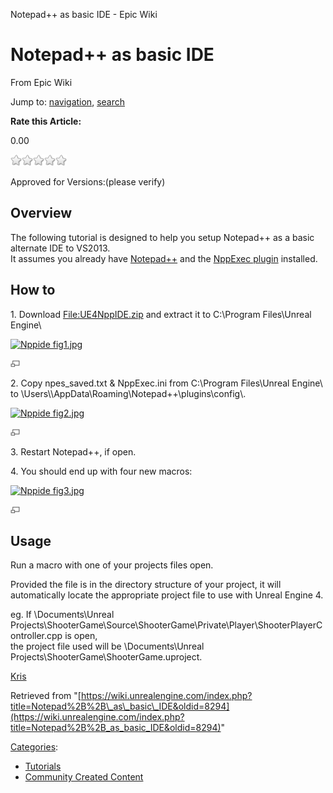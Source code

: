 Notepad++ as basic IDE - Epic Wiki             

Notepad++ as basic IDE
======================

From Epic Wiki

Jump to: [navigation](#mw-navigation), [search](#p-search)

**Rate this Article:**

0.00

![](/extensions/VoteNY/images/star_off.gif)![](/extensions/VoteNY/images/star_off.gif)![](/extensions/VoteNY/images/star_off.gif)![](/extensions/VoteNY/images/star_off.gif)![](/extensions/VoteNY/images/star_off.gif)

Approved for Versions:(please verify)

Overview
--------

The following tutorial is designed to help you setup Notepad++ as a basic alternate IDE to VS2013.  
It assumes you already have [Notepad++](http://notepad-plus-plus.org/) and the [NppExec plugin](http://setup-steps.blogspot.com.au/2013/05/notepad-adds-plug-in-nppexec.html) installed.

How to
------

1\. Download [File:UE4NppIDE.zip](/File:UE4NppIDE.zip "File:UE4NppIDE.zip") and extract it to C:\\Program Files\\Unreal Engine\\

[![Nppide fig1.jpg](https://d3ar1piqh1oeli.cloudfront.net/1/1b/Nppide_fig1.jpg/180px-Nppide_fig1.jpg)](/File:Nppide_fig1.jpg)

[![](/skins/common/images/magnify-clip.png)](/File:Nppide_fig1.jpg "Enlarge")

  
2\. Copy npes\_saved.txt & NppExec.ini from C:\\Program Files\\Unreal Engine\\  
to \\Users\\<Username>\\AppData\\Roaming\\Notepad++\\plugins\\config\\.

[![Nppide fig2.jpg](https://d3ar1piqh1oeli.cloudfront.net/9/92/Nppide_fig2.jpg/180px-Nppide_fig2.jpg)](/File:Nppide_fig2.jpg)

[![](/skins/common/images/magnify-clip.png)](/File:Nppide_fig2.jpg "Enlarge")

  
3\. Restart Notepad++, if open.

4\. You should end up with four new macros:

[![Nppide fig3.jpg](https://d3ar1piqh1oeli.cloudfront.net/7/7e/Nppide_fig3.jpg/180px-Nppide_fig3.jpg)](/File:Nppide_fig3.jpg)

[![](/skins/common/images/magnify-clip.png)](/File:Nppide_fig3.jpg "Enlarge")

  

Usage
-----

Run a macro with one of your projects files open.

Provided the file is in the directory structure of your project, it will automatically locate the appropriate project file to use with Unreal Engine 4.

eg. If <Username>\\Documents\\Unreal Projects\\ShooterGame\\Source\\ShooterGame\\Private\\Player\\ShooterPlayerController.cpp is open,  
the project file used will be <Username>\\Documents\\Unreal Projects\\ShooterGame\\ShooterGame.uproject.

[Kris](/User:Kris "User:Kris")

Retrieved from "[https://wiki.unrealengine.com/index.php?title=Notepad%2B%2B\_as\_basic\_IDE&oldid=8294](https://wiki.unrealengine.com/index.php?title=Notepad%2B%2B_as_basic_IDE&oldid=8294)"

[Categories](/Special:Categories "Special:Categories"):

*   [Tutorials](/Category:Tutorials "Category:Tutorials")
*   [Community Created Content](/Category:Community_Created_Content "Category:Community Created Content")